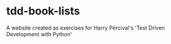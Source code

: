 # tdd-book-lists
A website created as exercises for Harry Percival's 'Test Driven Development with Python'
